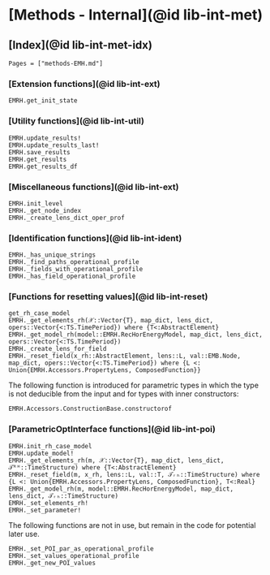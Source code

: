 # [Methods - Internal](@id lib-int-met)

## [Index](@id lib-int-met-idx)

```@index
Pages = ["methods-EMH.md"]
```

### [Extension functions](@id lib-int-ext)

```@docs
EMRH.get_init_state
```

### [Utility functions](@id lib-int-util)

```@docs
EMRH.update_results!
EMRH.update_results_last!
EMRH.save_results
EMRH.get_results
EMRH.get_results_df
```

### [Miscellaneous functions](@id lib-int-ext)

```@docs
EMRH.init_level
EMRH._get_node_index
EMRH._create_lens_dict_oper_prof
```

### [Identification functions](@id lib-int-ident)

```@docs
EMRH._has_unique_strings
EMRH._find_paths_operational_profile
EMRH._fields_with_operational_profile
EMRH._has_field_operational_profile
```

### [Functions for resetting values](@id lib-int-reset)

```@docs
get_rh_case_model
EMRH._get_elements_rh(𝒳::Vector{T}, map_dict, lens_dict, opers::Vector{<:TS.TimePeriod}) where {T<:AbstractElement}
EMRH._get_model_rh(model::EMRH.RecHorEnergyModel, map_dict, lens_dict, opers::Vector{<:TS.TimePeriod})
EMRH._create_lens_for_field
EMRH._reset_field(x_rh::AbstractElement, lens::L, val::EMB.Node, map_dict, opers::Vector{<:TS.TimePeriod}) where {L <: Union{EMRH.Accessors.PropertyLens, ComposedFunction}}
```

The following function is introduced for parametric types in which the type
is not deducible from the input and for types with inner constructors:

```@docs
EMRH.Accessors.ConstructionBase.constructorof
```

### [ParametricOptInterface functions](@id lib-int-poi)

```@docs
EMRH.init_rh_case_model
EMRH.update_model!
EMRH._get_elements_rh(m, 𝒳::Vector{T}, map_dict, lens_dict, 𝒯ᴿᴴ::TimeStructure) where {T<:AbstractElement}
EMRH._reset_field(m, x_rh, lens::L, val::T, 𝒯ᵣₕ::TimeStructure) where {L <: Union{EMRH.Accessors.PropertyLens, ComposedFunction}, T<:Real}
EMRH._get_model_rh(m, model::EMRH.RecHorEnergyModel, map_dict, lens_dict, 𝒯ᵣₕ::TimeStructure)
EMRH._set_elements_rh!
EMRH._set_parameter!
```

The following functions are not in use, but remain in the code for potential
later use.

```@docs
EMRH._set_POI_par_as_operational_profile
EMRH._set_values_operational_profile
EMRH._get_new_POI_values
```
